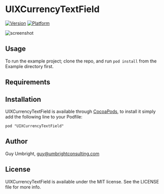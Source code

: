 # UIXCurrencyTextField

[![Version](http://cocoapod-badges.herokuapp.com/v/UIXCurrencyTextField/badge.png)](http://cocoadocs.org/docsets/UIXCurrencyTextField)
[![Platform](http://cocoapod-badges.herokuapp.com/p/UIXCurrencyTextField/badge.png)](http://cocoadocs.org/docsets/UIXCurrencyTextField)

![screenshot](https://www.umbrightconsulting.com/cocoapods/uixcurrencytextfield.png "UIXCurrencyTextField screen shot")
## Usage

To run the example project; clone the repo, and run `pod install` from the Example directory first.

## Requirements

## Installation

UIXCurrencyTextField is available through [CocoaPods](http://cocoapods.org), to install
it simply add the following line to your Podfile:

    pod "UIXCurrencyTextField"

## Author

Guy Umbright, guy@umbrightconsulting.com

## License

UIXCurrencyTextField is available under the MIT license. See the LICENSE file for more info.

